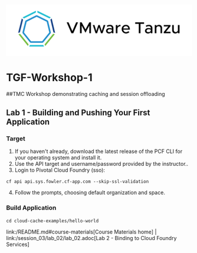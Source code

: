 ![VMware Tanzu Gemfire](/images/vmware-tanzu.png)
# TGF-Workshop-1
##TMC Workshop demonstrating caching and session offloading

## Lab 1 - Building and Pushing Your First Application

### Target
1. If you haven't already, download the latest release of the PCF CLI for your operating system and install it.
2. Use the API target and username/password provided by the instructor..
3. Login to Pivotal Cloud Foundry (sso):
```
cf api api.sys.fowler.cf-app.com --skip-ssl-validation
```
4. Follow the prompts, choosing default organization and space.

### Build Application
`cd cloud-cache-examples/hello-world`

link:/README.md#course-materials[Course Materials home] | link:/session_03/lab_02/lab_02.adoc[Lab 2 - Binding to Cloud Foundry Services]

